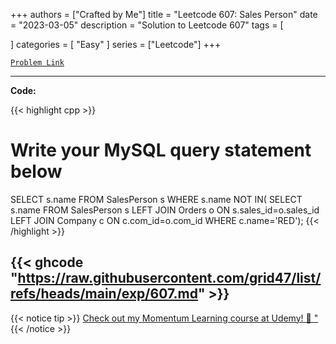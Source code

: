 
+++
authors = ["Crafted by Me"]
title = "Leetcode 607: Sales Person"
date = "2023-03-05"
description = "Solution to Leetcode 607"
tags = [
    
]
categories = [
    "Easy"
]
series = ["Leetcode"]
+++



[`Problem Link`](https://leetcode.com/problems/sales-person/description/)

---

**Code:**

{{< highlight cpp >}}
# Write your MySQL query statement below
SELECT s.name
    FROM SalesPerson s
    WHERE s.name NOT IN(
    SELECT s.name
        FROM SalesPerson s
            LEFT JOIN Orders o ON s.sales_id=o.sales_id
            LEFT JOIN Company c ON c.com_id=o.com_id
        WHERE c.name='RED');
{{< /highlight >}}

{{< ghcode "https://raw.githubusercontent.com/grid47/list/refs/heads/main/exp/607.md" >}}
---


{{< notice tip >}}
[Check out my Momentum Learning course at Udemy! 🚀 "](https://www.udemy.com/course/blind-75-the-data-structures-and-algorithms-essentials/)
{{< /notice >}}

